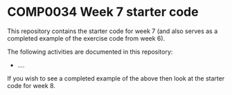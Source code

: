 # COMP0034 Week 7 starter code
This repository contains the starter code for week 7 (and also serves as a completed example of the exercise code from week 6).

The following activities are documented in this repository:

- ....

If you wish to see a completed example of the above then look at the starter code for week 8.

